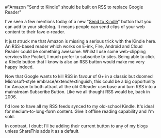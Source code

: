 #"Amazon \"Send to Kindle\" should be built on RSS to replace Google Reader"

I've seen a few mentions today of a new "<a href="http://techcrunch.com/2013/03/19/amazon-launches-send-to-kindle-button-for-web-developers-wordpress-blogs/">Send to Kindle</a>" button that you can add to your site/blog. It means people can send clips of your web content to their fave e-reader.

It just struck me that Amazon is missing a serious trick with the Kindle here. An RSS-based reader which works on E-ink, Fire, Android and Cloud Reader could be something awesome. Whilst I use some web-clipping services like Pocket, I much prefer to subscribe to sites. Being able to click a Kindle button that I know is also an RSS button would make me very happy indeed.

Now that Google wants to kill RSS in favour of G+ in a classic but doomed Microsoft-style embrace/extend/extinguish, this could be a big opportunity for Amazon to both attract all the old GReader userbase and turn RSS into a mainstream Subscribe Button. Like we all thought RSS would be, back in 2006.

I'd love to have all my RSS feeds synced to my old-school Kindle. It's ideal for medium-to-long-form content. Give it offline reading capability and I'm sold.

In contrast, I doubt I'll be adding their current button to any of my blogs unless ShareThis adds it as a default.

&nbsp;